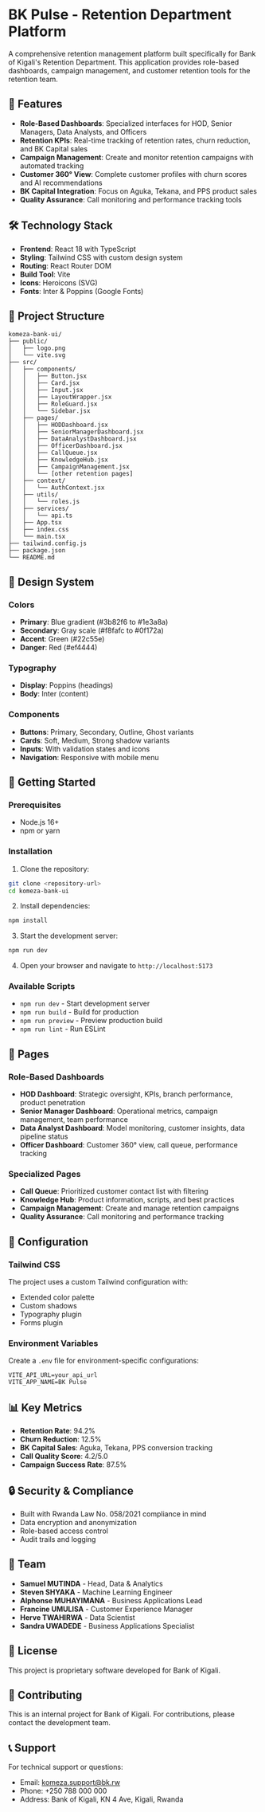 # BK Pulse - Retention Department Platform

A comprehensive retention management platform built specifically for Bank of Kigali's Retention Department. This application provides role-based dashboards, campaign management, and customer retention tools for the retention team.

## 🚀 Features

- **Role-Based Dashboards**: Specialized interfaces for HOD, Senior Managers, Data Analysts, and Officers
- **Retention KPIs**: Real-time tracking of retention rates, churn reduction, and BK Capital sales
- **Campaign Management**: Create and monitor retention campaigns with automated tracking
- **Customer 360° View**: Complete customer profiles with churn scores and AI recommendations
- **BK Capital Integration**: Focus on Aguka, Tekana, and PPS product sales
- **Quality Assurance**: Call monitoring and performance tracking tools

## 🛠️ Technology Stack

- **Frontend**: React 18 with TypeScript
- **Styling**: Tailwind CSS with custom design system
- **Routing**: React Router DOM
- **Build Tool**: Vite
- **Icons**: Heroicons (SVG)
- **Fonts**: Inter & Poppins (Google Fonts)

## 📁 Project Structure

```
komeza-bank-ui/
├── public/
│   ├── logo.png
│   └── vite.svg
├── src/
│   ├── components/
│   │   ├── Button.jsx
│   │   ├── Card.jsx
│   │   ├── Input.jsx
│   │   ├── LayoutWrapper.jsx
│   │   ├── RoleGuard.jsx
│   │   └── Sidebar.jsx
│   ├── pages/
│   │   ├── HODDashboard.jsx
│   │   ├── SeniorManagerDashboard.jsx
│   │   ├── DataAnalystDashboard.jsx
│   │   ├── OfficerDashboard.jsx
│   │   ├── CallQueue.jsx
│   │   ├── KnowledgeHub.jsx
│   │   ├── CampaignManagement.jsx
│   │   └── [other retention pages]
│   ├── context/
│   │   └── AuthContext.jsx
│   ├── utils/
│   │   └── roles.js
│   ├── services/
│   │   └── api.ts
│   ├── App.tsx
│   ├── index.css
│   └── main.tsx
├── tailwind.config.js
├── package.json
└── README.md
```

## 🎨 Design System

### Colors
- **Primary**: Blue gradient (#3b82f6 to #1e3a8a)
- **Secondary**: Gray scale (#f8fafc to #0f172a)
- **Accent**: Green (#22c55e)
- **Danger**: Red (#ef4444)

### Typography
- **Display**: Poppins (headings)
- **Body**: Inter (content)

### Components
- **Buttons**: Primary, Secondary, Outline, Ghost variants
- **Cards**: Soft, Medium, Strong shadow variants
- **Inputs**: With validation states and icons
- **Navigation**: Responsive with mobile menu

## 🚀 Getting Started

### Prerequisites
- Node.js 16+ 
- npm or yarn

### Installation

1. Clone the repository:
```bash
git clone <repository-url>
cd komeza-bank-ui
```

2. Install dependencies:
```bash
npm install
```

3. Start the development server:
```bash
npm run dev
```

4. Open your browser and navigate to `http://localhost:5173`

### Available Scripts

- `npm run dev` - Start development server
- `npm run build` - Build for production
- `npm run preview` - Preview production build
- `npm run lint` - Run ESLint

## 📱 Pages

### Role-Based Dashboards
- **HOD Dashboard**: Strategic oversight, KPIs, branch performance, product penetration
- **Senior Manager Dashboard**: Operational metrics, campaign management, team performance
- **Data Analyst Dashboard**: Model monitoring, customer insights, data pipeline status
- **Officer Dashboard**: Customer 360° view, call queue, performance tracking

### Specialized Pages
- **Call Queue**: Prioritized customer contact list with filtering
- **Knowledge Hub**: Product information, scripts, and best practices
- **Campaign Management**: Create and manage retention campaigns
- **Quality Assurance**: Call monitoring and performance tracking

## 🔧 Configuration

### Tailwind CSS
The project uses a custom Tailwind configuration with:
- Extended color palette
- Custom shadows
- Typography plugin
- Forms plugin

### Environment Variables
Create a `.env` file for environment-specific configurations:
```env
VITE_API_URL=your_api_url
VITE_APP_NAME=BK Pulse
```

## 📊 Key Metrics

- **Retention Rate**: 94.2%
- **Churn Reduction**: 12.5%
- **BK Capital Sales**: Aguka, Tekana, PPS conversion tracking
- **Call Quality Score**: 4.2/5.0
- **Campaign Success Rate**: 87.5%

## 🔒 Security & Compliance

- Built with Rwanda Law No. 058/2021 compliance in mind
- Data encryption and anonymization
- Role-based access control
- Audit trails and logging

## 👥 Team

- **Samuel MUTINDA** - Head, Data & Analytics
- **Steven SHYAKA** - Machine Learning Engineer
- **Alphonse MUHAYIMANA** - Business Applications Lead
- **Francine UMULISA** - Customer Experience Manager
- **Herve TWAHIRWA** - Data Scientist
- **Sandra UWADEDE** - Business Applications Specialist

## 📄 License

This project is proprietary software developed for Bank of Kigali.

## 🤝 Contributing

This is an internal project for Bank of Kigali. For contributions, please contact the development team.

## 📞 Support

For technical support or questions:
- Email: komeza.support@bk.rw
- Phone: +250 788 000 000
- Address: Bank of Kigali, KN 4 Ave, Kigali, Rwanda